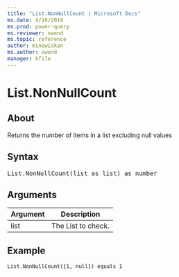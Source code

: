 ```yaml
---
title: "List.NonNullCount | Microsoft Docs"
ms.date: 4/16/2018
ms.prod: power-query
ms.reviewer: owend
ms.topic: reference
author: minewiskan
ms.author: owend
manager: kfile
---
```

# List.NonNullCount

  
## About  
Returns the number of items in a list excluding null values  
  
## Syntax

<pre>
List.NonNullCount(list as list) as number  
</pre>
  
## Arguments  
  
|Argument|Description|  
|------------|---------------|  
|list|The List to check.|  
  
## <a name="__goback"></a>Example  
  
```powerquery-m
List.NonNullCount({1, null}) equals 1  
```  
